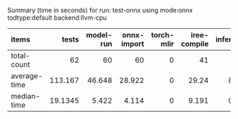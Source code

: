 Summary (time in seconds) for run: test-onnx using mode:onnx todtype:default backend:llvm-cpu

| items        |    tests |   model-run |   onnx-import |   torch-mlir |   iree-compile |   inference |
|:-------------|---------:|------------:|--------------:|-------------:|---------------:|------------:|
| total-count  |  62      |      60     |        60     |            0 |         41     |      16     |
| average-time | 113.167  |      46.648 |        28.922 |            0 |         29.24  |       8.357 |
| median-time  |  19.1345 |       5.422 |         4.114 |            0 |          9.191 |       0.408 |

